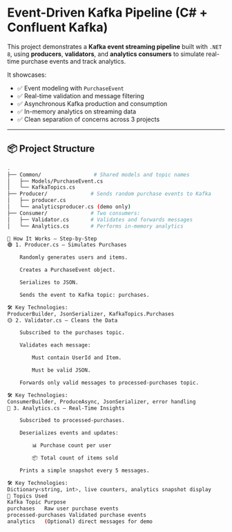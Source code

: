# Event-Driven Kafka Pipeline (C# + Confluent Kafka)

This project demonstrates a **Kafka event streaming pipeline** built with `.NET 8`, using **producers**, **validators**, and **analytics consumers** to simulate real-time purchase events and track analytics.

It showcases:
- ✅ Event modeling with `PurchaseEvent`
- ✅ Real-time validation and message filtering
- ✅ Asynchronous Kafka production and consumption
- ✅ In-memory analytics on streaming data
- ✅ Clean separation of concerns across 3 projects

---

## 📦 Project Structure

```bash
.
├── Common/                 # Shared models and topic names
│   ├── Models/PurchaseEvent.cs
│   └── KafkaTopics.cs
├── Producer/              # Sends random purchase events to Kafka
│   ├── producer.cs
│   └── analyticsproducer.cs (demo only)
├── Consumer/              # Two consumers:
│   ├── Validator.cs       # Validates and forwards messages
│   └── Analytics.cs       # Performs in-memory analytics

🧠 How It Works – Step-by-Step
🟢 1. Producer.cs — Simulates Purchases

    Randomly generates users and items.

    Creates a PurchaseEvent object.

    Serializes to JSON.

    Sends the event to Kafka topic: purchases.

🛠️ Key Technologies:
ProducerBuilder, JsonSerializer, KafkaTopics.Purchases
🟡 2. Validator.cs — Cleans the Data

    Subscribed to the purchases topic.

    Validates each message:

        Must contain UserId and Item.

        Must be valid JSON.

    Forwards only valid messages to processed-purchases topic.

🛠️ Key Technologies:
ConsumerBuilder, ProduceAsync, JsonSerializer, error handling
🔵 3. Analytics.cs — Real-Time Insights

    Subscribed to processed-purchases.

    Deserializes events and updates:

        📊 Purchase count per user

        📦 Total count of items sold

    Prints a simple snapshot every 5 messages.

🛠️ Key Technologies:
Dictionary<string, int>, live counters, analytics snapshot display
🚀 Topics Used
Kafka Topic	Purpose
purchases	Raw user purchase events
processed-purchases	Validated purchase events
analytics	(Optional) direct messages for demo
